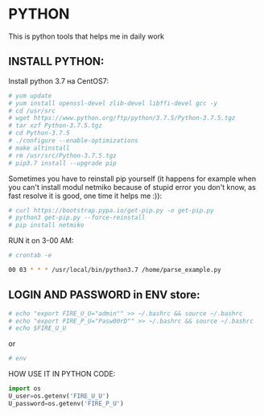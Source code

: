 # PYTHON
This is python tools that helps me in daily work

INSTALL PYTHON:
------------------------------------------------------------
Install python 3.7 на CentOS7:

```sh
# yum update
# yum install openssl-devel zlib-devel libffi-devel gcc -y
# cd /usr/src 
# wget https://www.python.org/ftp/python/3.7.5/Python-3.7.5.tgz
# tar xzf Python-3.7.5.tgz
# cd Python-3.7.5 
# ./configure --enable-optimizations 
# make altinstall
# rm /usr/src/Python-3.7.5.tgz
# pip3.7 install --upgrade pip
```

Sometimes you have to reinstall pip yourself (it happens for example when you can't install modul netmiko because of stupid error you don't know, as fast resolve it is good, one time it helps me :)):

```sh
# curl https://bootstrap.pypa.io/get-pip.py -o get-pip.py
# python3 get-pip.py --force-reinstall
# pip install netmiko
```
RUN it on 3-00 AM: 
```sh
# crontab -e

00 03 * * * /usr/local/bin/python3.7 /home/parse_example.py
```

LOGIN AND PASSWORD in ENV store:
------------------------------------------------------------
```sh
# echo "export FIRE_U_U="admin"" >> ~/.bashrc && source ~/.bashrc
# echo "export FIRE_P_U="Pasw00rD"" >> ~/.bashrc && source ~/.bashrc
# echo $FIRE_U_U
```
or

```sh
# env
```

HOW USE IT IN PYTHON CODE:

```py
import os
U_user=os.getenv('FIRE_U_U')
U_password=os.getenv('FIRE_P_U')
```

